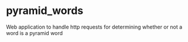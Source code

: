 # pyramid_words
Web application to handle http requests for determining whether or not a word is a pyramid word
